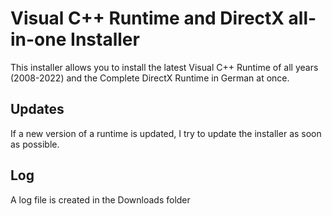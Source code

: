 # Visual C++ Runtime and DirectX all-in-one Installer
This installer allows you to install the latest Visual C++ Runtime of all years (2008-2022) and the Complete DirectX Runtime in German at once.

## Updates
If a new version of a runtime is updated, I try to update the installer as soon as possible.

## Log
A log file is created in the Downloads folder
